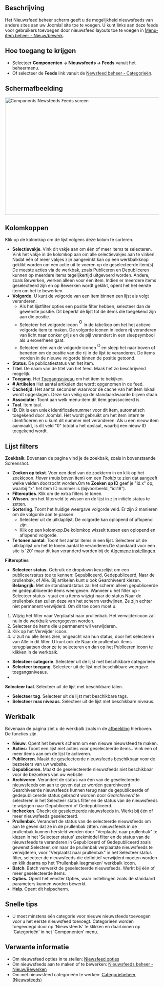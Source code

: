 <!-- Filename: Help4.x:News_Feeds / Display title: Nieuwsfeeds -->

## Beschrijving

Het Nieuwsfeed beheer scherm geeft u de mogelijkheid nieuwsfeeds van
andere sites aan uw Joomla! site toe te voegen. U kunt links aan deze
feeds voor gebruikers toevoegen door nieuwsfeed layouts toe te voegen in
[Menu-item beheer -
Nieuw/bewerk](https://docs.joomla.org/Help4.x:News_Feeds:_Edit/nl "Help4.x:News Feeds: Edit/nl").

## Hoe toegang te krijgen

- Selecteer **Componenten → Nieuwsfeeds → Feeds** vanuit het
  beheermenu.
- Of selecteer de **Feeds** link vanuit de [Newsfeed beheer -
  Categorieën](https://docs.joomla.org/Help4.x:News_Feeds:_Categories/nl "Help4.x:News Feeds: Categories/nl").

## Schermafbeelding

<img
src="https://docs.joomla.org/images/thumb/1/1b/Help-4x-Components-Newsfeeds-Feeds-screen-nl.png/800px-Help-4x-Components-Newsfeeds-Feeds-screen-nl.png"
decoding="async"
srcset="https://docs.joomla.org/images/1/1b/Help-4x-Components-Newsfeeds-Feeds-screen-nl.png 1.5x"
data-file-width="1150" data-file-height="552" width="800" height="384"
alt="Components Newsfeeds Feeds screen" />

## Kolomkoppen

Klik op de kolomkop om de lijst volgens deze kolom te sorteren.

- **Selectievakje**. Vink dit vakje aan om één of meer items te
  selecteren. Vink het vakje in de kolomkop aan om alle selectievakjes
  aan te vinken. Nadat één of meer vakjes zijn aangevinkt kan op een
  werkbalkknop geklikt worden om een actie uit te voeren op de
  geselecteerde item(s). De meeste acties via de werkbak, zoals
  Publiceren en Depubliceren kunnen op meerdere items tegelijkertijd
  uitgevoerd worden. Andere, zoals Bewerken, werken alleen voor één
  item. Indien er meerdere items geselecteerd zijn en op Bewerken wordt
  geklikt, opent het het eerste item om het te bewerken.
- **Volgorde.** U kunt de volgorde van een item binnen een lijst als
  volgt veranderen:
  - Als het lijstfilter opties een positie filter hebben, selecteer dan
    de gewenste positie. Dit beperkt de lijst tot de items die toegekend
    zijn aan die positie.
  - Selecteer het volgorde icoon <img
    src="https://docs.joomla.org/images/e/ee/Help30-Ordering-colheader-icon.png"
    decoding="async" data-file-width="12" data-file-height="23" width="12"
    height="23" alt="Ordering column header icon" /> in de
    tabelkop om het het actieve volgorde item te maken. De volgorde
    iconen in iedere rij veranderen van licht naar donker grijs en de
    pijl verandert in een sleepsymbool als u eroverheen gaat.
  - Selecteer één van de volgorde iconen <img
    src="https://docs.joomla.org/images/8/87/Help30-Ordering-colheader-grab-bar-icon.png"
    decoding="async" data-file-width="10" data-file-height="21" width="10"
    height="21" alt="Ordering drag icon" /> en
    sleep het naar boven of beneden om de positie van die rij in de
    lijst te veranderen. De items worden in de nieuwe volgorde binnen de
    positie getoond.
- **Status**. De publicatiestatus van het item.
- **Titel**. De naam van de titel van het feed. Maak het zo beschrijvend
  mogelijk.
- **Toegang**. Het
  [Toegangsniveau](https://docs.joomla.org/Help4.x:Users:_Viewing_Access_Levels/nl "Special:MyLanguage/Help4.x:Users: Viewing Access Levels/nl")
  om het item te bekijken.
- **\# Artikelen** Het aantal artikelen dat wordt opgenomen in de feed.
- **Cachetijd.** Het aantal seconden waarvoor de cache van het item
  lokaal wordt opgeslagen. Deze kan veilig op de standaardwaarde blijven
  staan.
- **Associatie:** Toont aan welk menu-item dit item geassocieerd is.
- **Taal**. Item taal.
- **ID**. Dit is een uniek identificatienummer voor dit item,
  automatisch toegekend door Joomla!. Het wordt gebruikt om het item
  intern te identificeren en u kunt dit nummer niet veranderen. Als u
  een nieuw item aanmaakt, is dit veld "0" totdat u het opslaat, waarbij
  een nieuw ID toegekend wordt.

## Lijst filters

**Zoekbalk**. Bovenaan de pagina vind je de zoekbalk, zoals in
bovenstaande Screenshot.

- **Zoeken op tekst**. Voer een deel van de zoekterm in en klik op het
  zoekicoon. *Hover* (muis boven item) om een *Tooltip* te zien dat
  aangeeft welke velden doorzocht worden.Om te **Zoeken op ID** geef je
  "id:x" op, waarbij "x" het item ID nummer is (bijvoorbeeld, "id:19").
- **Filteropties**. Klik om de extra filters te tonen.
- **Wissen.** om het filterveld te wissen en de lijst in zijn initiële
  status te zetten.
- **Sortering**. Toont het huidige weergave volgorde veld. Er zijn 2
  manieren om de volgorde aan te passen:
  - Selecteer uit de uitklaplijst. De volgorde kan oplopend of aflopend
    zijn.
  - Klik op een kolomkop.De kolomkop wisselt tussen een oplopend en
    aflopend volgorde.
- **Te tonen aantal.** Toont het aantal items in een lijst. Selecteer
  uit de uitklaplijst om het te tonen aantal te veranderen.De standaard
  voor een site is '20' maar dit kan veranderd worden bij de [Algemene
  instellingen](https://docs.joomla.org/Help4.x:Site_Global_Configuration/nl#defaultlistlimit "Help4.x:Site Global Configuration/nl").

**Filteropties**

- **Selecteer status.** Gebruik de dropdown keuzelijst om een
  publiceerstatus toe te kennen: Gepubliceerd, Gedepubliceerd, Naar de
  prullenbak, of Alle. Bij artikelen kunt u ook Gearchiveerd kiezen.
  **Belangrijk:** Met de standaardstatus zal het scherm alleen
  gepubliceerde en gedepubliceerde items weergeven. Wanneer u het filter
  op -Selecteer status- staat en u items wijzigt naar de status Naar de
  prullenbak dan zullen deze van het scherm verdwijnen. Ze zijn echter
  niet permanent verwijderd. Om dit toe doen moet u:

1.  Wijzig het filter naar Verplaatst naar prullenbak. Het
    verwijdericoon zal nu in de werkbalk weergegeven worden.
2.  Selecteer de items die u permanent wil verwijderen.
3.  Klik op het Verwijder icoon.
4.  U zult nu alle items zien, ongeacht van hun status, door het
    selecteren van Alle in dit filter. U kunt ook de Naar de prullenbak
    items terugplaatsen door ze te selecteren en dan op het Publiceren
    icoon te klikken in de werkbalk.

- **Selecteer categorie**. Selecteer uit de lijst met beschikbare
  categorieën.
- **Selecteer toegang**. Selecteer uit de lijst met beschikbare weergave
  toegangsniveaus.
-

**Selecteer taal**. Selecteer uit de lijst met beschikbare talen.

- **Selecteer tag**. Selecteer uit de lijst met beschikbare tags.
- **Selecteer max niveaus**. Selecteer uit de lijst met beschikbare
  niveaus.

## Werkbalk

Bovenaan de pagina ziet u de werkbalk zoals in de
[afbeelding](#Schermafbeelding) hierboven. De functies zijn.

- **Nieuw**. Opent het bewerk scherm om een nieuwe nieuwsfeed te maken.
- **Acties:** Toont een lijst met acties voor geselecteerde items.. Vink
  een of meer items aan om de lijst te activeren.
- **Publiceren**. Maakt de geselecteerde nieuwsfeeds beschikbaar voor de
  bezoekers van uw website.
- **Depubliceren.** Maakt de geselecteerde nieuwsfeeds niet beschikbaar
  voor de bezoekers van uw website
- **Archiveren**. Verandert de status van één van de geselecteerde
  nieuwsfeeds om aan te geven dat ze worden gearchiveerd. Gearchiveerde
  nieuwsfeeds kunnen terug naar de gepubliceerde of gedepubliceerde
  status gebracht worden door *Gearchiveerd* te selecteren in het
  Selecteer status filter en de status van de nieuwsfeeds te wijzigen
  naar Gepubliceerd of Gedepubliceerd.
- **Inchecken**. Checkt de geselecteerde nieuwsfeeds in. Werkt bij één
  of meer nieuwsfeeds geselecteerd.
- **Prullenbak**. Verandert de status van de selecteerde nieuwsfeeds om
  aan te geven dat ze in de prullenbak zitten. nieuwsfeeds in de
  prullenbak kunnen hersteld worden door "Verplaatst naar prullenbak" te
  kiezen in het 'Selecteer status' zoekmiddel filter en de status van de
  nieuwsfeeds te veranderen in Gepubliceerd of Gedepubliceerd zoals
  gewenst.Selecteer, om naar de prullenbak verplaatste nieuwsfeeds te
  verwijderen, voor "Verplaatst naar prullenbak" in het Selecteer status
  filter, selecteer de nieuwsfeeds die definitief verwijderd moeten
  worden en klik daarna op het 'Prullenbak leegmaken' werkbalk icoon.
- **Batch**. Batch verwerkt de geselecteerde nieuwsfeeds. Werkt bij één
  of meer geselecteerde items.
- **Opties.** Opent het venster Opties, waar instellingen zoals de
  standaard parameters kunnen worden bewerkt.
- **Help**. Opent dit helpscherm.

## Snelle tips

- U moet minstens één categorie voor nieuwe nieuwsfeeds toevoegen *voor*
  u het eerste nieuwsfeed toevoegt. Categorieën worden toegevoegd door
  op 'Nieuwsfeeds' te klikken en daarbinnen op 'Categorieën' in het
  'Componenten' menu.

## Verwante informatie

- Om nieuwsfeed opties in te stellen: [Niewsfeed
  opties](https://docs.joomla.org/Help4.x:News_Feed:_Options/nl "Help4.x:News Feed: Options/nl")
- Om nieuwsfeeds aan te maken of te bewerken: [Nieuwsfeeds beheer -
  Nieuw/Bewerken](https://docs.joomla.org/Help4.x:News_Feeds:_Edit/nl "Help4.x:News Feeds: Edit/nl")
- Om met nieuwsfeed categorieën te werken: [Categoriebeheer
  (Nieuwsfeeds)](https://docs.joomla.org/Help4.x:News_Feeds:_Categories/nl "Help4.x:News Feeds: Categories/nl")
